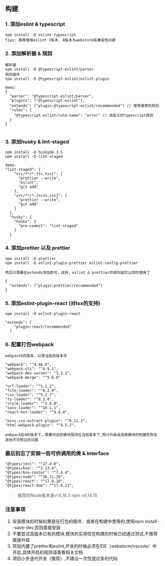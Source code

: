 ## 构建

### 1. 添加eslint & typescript 

```
npm install -D eslint typescript 
Tips: 推荐使用eslint 7版本, 8版本与webstorm有兼容性问题 
```

### 2. 添加解析器 & 规则 

```
解析器
npm install -D @typescript-eslint/parser 
规则插件
npm install -D @typescript-eslint/eslint-plugin

demo:
{
  "parser": "@typescript-eslint/parser",
  "plugins": ["@typescript-eslint"],
  "extends": ["plugin:@typescript-eslint/recommended"] // 使用推荐的规则
  "rules": {
    "@typescript-eslint/rule-name": "error" // 自定义的typescript规则
  }
}
 
```

### 3. 添加husky & lint-staged 

```
npm install -D husky@4.3.5
npm install -D lint-staged

demo: 
"lint-staged": {
    "src/**/*.{ts,tsx}": [
      "prettier --write",
      "eslint",
      "git add"
    ],
    "src/**/*.{scss,css}": [
      "prettier --write",
      "git add"
    ]
  },
  "husky": {
    "hooks": {
      "pre-commit": "lint-staged"
    }
  }

```

### 4. 添加prettier 以及 prettier

```
npm install -D prettier 
npm install -D eslint-plugin-prettier eslint-config-prettier

然后只需要在extends添加即可，这样，eslint & prettier的规则就可以同时使用了

{
  "extends": ["plugin:prettier/recommended"]
}

```


### 5. 添加eslint-plugin-react (对tsx的支持)
```
npm install -D eslint-plugin-react

"extends": [
    "plugin:react/recommended"
  ]
```


### 6. 配置打包webpack 

```
webpack5的版本，记录当前的版本号

"webpack": "^4.46.0",
"webpack-cli": "^4.9.1",
"webpack-dev-server": "3.2.1",
"webpack-merge": "^5.8.0"

"url-loader": "^1.1.2",
"file-loader": "^6.2.0",
"css-loader": "^5.2.7",
"ts-loader": "^8.3.0",
"style-loader": "^2.0.0",
"sass-loader": "^10.1.1",
"react-hot-loader": "^4.8.0",

"mini-css-extract-plugin": "^0.11.3",
"html-webpack-plugin": "^4.5.2",

webpack在4的版本下，需要将这些模块保持在当前版本下,预计升级会造成模块的构建失败及其他不可预见的问题
```

### 最后别忘了安装一些可供调用的类 & Interface 

```
"@types/jest": "^27.4.0",
"@types/koa": "^2.13.4",
"@types/koa-router": "^7.4.4",
"@types/node": "^16.11.20",
"@types/react": "^17.0.38",
"@types/react-dom": "^17.0.11",
```

> 推荐的Node版本是v14.18.3  npm v6.14.15

### 注意事项

1. 安装模块的时候如果是在打包的插件、或者在构建中使用的,使用npm install --save-dev,否则直接安装
2. 不要尝试高版本已有的模块,模块的实用性在构建的时候已经通过测试,不推荐直接升级
3. 项目内置了prettier和eslint,开发的时候必须在IDE（webstorm/vscode）中开启,具体开启的规则请查看相关文档
4. 项目小步迭代开发（推荐）,不建议一次性提过多的代码

